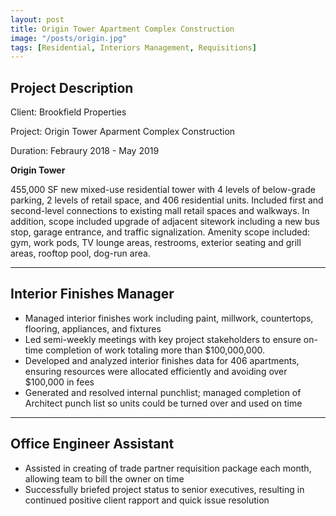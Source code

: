 ```yaml
---
layout: post
title: Origin Tower Apartment Complex Construction
image: "/posts/origin.jpg"
tags: [Residential, Interiors Management, Requisitions]
---
```


## Project Description

Client: Brookfield Properties

Project: Origin Tower Aparment Complex Construction

Duration: Febraury 2018 - May 2019

<strong>Origin Tower</strong>

455,000 SF new mixed-use residential tower with 4 levels of below-grade parking, 2 levels
of retail space, and 406 residential units. Included first and second-level connections to
existing mall retail spaces and walkways. In addition, scope included upgrade of adjacent
sitework including a new bus stop, garage entrance, and traffic signalization. Amenity
scope included: gym, work pods, TV lounge areas, restrooms, exterior seating and grill areas,
rooftop pool, dog-run area.

---

## Interior Finishes Manager
- Managed interior finishes work including paint, millwork, countertops, flooring, appliances, and fixtures
- Led semi-weekly meetings with key project stakeholders to ensure on-time completion of work totaling more than $100,000,000.
- Developed and analyzed interior finishes data for 406 apartments, ensuring resources were allocated efficiently and avoiding over $100,000 in fees
- Generated and resolved internal punchlist; managed completion of Architect punch list so units could be turned over and used on time


---

## Office Engineer Assistant
- Assisted in creating of trade partner requisition package each month, allowing team to bill the owner on time
- Successfully briefed project status to senior executives, resulting in continued positive client rapport and quick issue resolution
